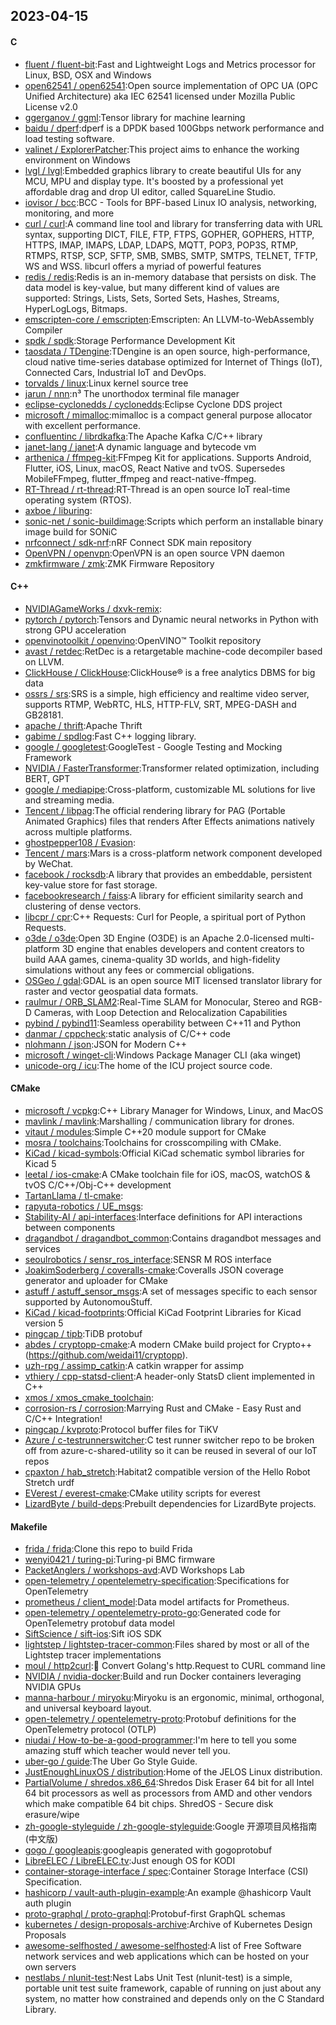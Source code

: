 ## 2023-04-15

#### C
* [fluent / fluent-bit](https://github.com/fluent/fluent-bit):Fast and Lightweight Logs and Metrics processor for Linux, BSD, OSX and Windows
* [open62541 / open62541](https://github.com/open62541/open62541):Open source implementation of OPC UA (OPC Unified Architecture) aka IEC 62541 licensed under Mozilla Public License v2.0
* [ggerganov / ggml](https://github.com/ggerganov/ggml):Tensor library for machine learning
* [baidu / dperf](https://github.com/baidu/dperf):dperf is a DPDK based 100Gbps network performance and load testing software.
* [valinet / ExplorerPatcher](https://github.com/valinet/ExplorerPatcher):This project aims to enhance the working environment on Windows
* [lvgl / lvgl](https://github.com/lvgl/lvgl):Embedded graphics library to create beautiful UIs for any MCU, MPU and display type. It's boosted by a professional yet affordable drag and drop UI editor, called SquareLine Studio.
* [iovisor / bcc](https://github.com/iovisor/bcc):BCC - Tools for BPF-based Linux IO analysis, networking, monitoring, and more
* [curl / curl](https://github.com/curl/curl):A command line tool and library for transferring data with URL syntax, supporting DICT, FILE, FTP, FTPS, GOPHER, GOPHERS, HTTP, HTTPS, IMAP, IMAPS, LDAP, LDAPS, MQTT, POP3, POP3S, RTMP, RTMPS, RTSP, SCP, SFTP, SMB, SMBS, SMTP, SMTPS, TELNET, TFTP, WS and WSS. libcurl offers a myriad of powerful features
* [redis / redis](https://github.com/redis/redis):Redis is an in-memory database that persists on disk. The data model is key-value, but many different kind of values are supported: Strings, Lists, Sets, Sorted Sets, Hashes, Streams, HyperLogLogs, Bitmaps.
* [emscripten-core / emscripten](https://github.com/emscripten-core/emscripten):Emscripten: An LLVM-to-WebAssembly Compiler
* [spdk / spdk](https://github.com/spdk/spdk):Storage Performance Development Kit
* [taosdata / TDengine](https://github.com/taosdata/TDengine):TDengine is an open source, high-performance, cloud native time-series database optimized for Internet of Things (IoT), Connected Cars, Industrial IoT and DevOps.
* [torvalds / linux](https://github.com/torvalds/linux):Linux kernel source tree
* [jarun / nnn](https://github.com/jarun/nnn):n³ The unorthodox terminal file manager
* [eclipse-cyclonedds / cyclonedds](https://github.com/eclipse-cyclonedds/cyclonedds):Eclipse Cyclone DDS project
* [microsoft / mimalloc](https://github.com/microsoft/mimalloc):mimalloc is a compact general purpose allocator with excellent performance.
* [confluentinc / librdkafka](https://github.com/confluentinc/librdkafka):The Apache Kafka C/C++ library
* [janet-lang / janet](https://github.com/janet-lang/janet):A dynamic language and bytecode vm
* [arthenica / ffmpeg-kit](https://github.com/arthenica/ffmpeg-kit):FFmpeg Kit for applications. Supports Android, Flutter, iOS, Linux, macOS, React Native and tvOS. Supersedes MobileFFmpeg, flutter_ffmpeg and react-native-ffmpeg.
* [RT-Thread / rt-thread](https://github.com/RT-Thread/rt-thread):RT-Thread is an open source IoT real-time operating system (RTOS).
* [axboe / liburing](https://github.com/axboe/liburing):
* [sonic-net / sonic-buildimage](https://github.com/sonic-net/sonic-buildimage):Scripts which perform an installable binary image build for SONiC
* [nrfconnect / sdk-nrf](https://github.com/nrfconnect/sdk-nrf):nRF Connect SDK main repository
* [OpenVPN / openvpn](https://github.com/OpenVPN/openvpn):OpenVPN is an open source VPN daemon
* [zmkfirmware / zmk](https://github.com/zmkfirmware/zmk):ZMK Firmware Repository

#### C++
* [NVIDIAGameWorks / dxvk-remix](https://github.com/NVIDIAGameWorks/dxvk-remix):
* [pytorch / pytorch](https://github.com/pytorch/pytorch):Tensors and Dynamic neural networks in Python with strong GPU acceleration
* [openvinotoolkit / openvino](https://github.com/openvinotoolkit/openvino):OpenVINO™ Toolkit repository
* [avast / retdec](https://github.com/avast/retdec):RetDec is a retargetable machine-code decompiler based on LLVM.
* [ClickHouse / ClickHouse](https://github.com/ClickHouse/ClickHouse):ClickHouse® is a free analytics DBMS for big data
* [ossrs / srs](https://github.com/ossrs/srs):SRS is a simple, high efficiency and realtime video server, supports RTMP, WebRTC, HLS, HTTP-FLV, SRT, MPEG-DASH and GB28181.
* [apache / thrift](https://github.com/apache/thrift):Apache Thrift
* [gabime / spdlog](https://github.com/gabime/spdlog):Fast C++ logging library.
* [google / googletest](https://github.com/google/googletest):GoogleTest - Google Testing and Mocking Framework
* [NVIDIA / FasterTransformer](https://github.com/NVIDIA/FasterTransformer):Transformer related optimization, including BERT, GPT
* [google / mediapipe](https://github.com/google/mediapipe):Cross-platform, customizable ML solutions for live and streaming media.
* [Tencent / libpag](https://github.com/Tencent/libpag):The official rendering library for PAG (Portable Animated Graphics) files that renders After Effects animations natively across multiple platforms.
* [ghostpepper108 / Evasion](https://github.com/ghostpepper108/Evasion):
* [Tencent / mars](https://github.com/Tencent/mars):Mars is a cross-platform network component developed by WeChat.
* [facebook / rocksdb](https://github.com/facebook/rocksdb):A library that provides an embeddable, persistent key-value store for fast storage.
* [facebookresearch / faiss](https://github.com/facebookresearch/faiss):A library for efficient similarity search and clustering of dense vectors.
* [libcpr / cpr](https://github.com/libcpr/cpr):C++ Requests: Curl for People, a spiritual port of Python Requests.
* [o3de / o3de](https://github.com/o3de/o3de):Open 3D Engine (O3DE) is an Apache 2.0-licensed multi-platform 3D engine that enables developers and content creators to build AAA games, cinema-quality 3D worlds, and high-fidelity simulations without any fees or commercial obligations.
* [OSGeo / gdal](https://github.com/OSGeo/gdal):GDAL is an open source MIT licensed translator library for raster and vector geospatial data formats.
* [raulmur / ORB_SLAM2](https://github.com/raulmur/ORB_SLAM2):Real-Time SLAM for Monocular, Stereo and RGB-D Cameras, with Loop Detection and Relocalization Capabilities
* [pybind / pybind11](https://github.com/pybind/pybind11):Seamless operability between C++11 and Python
* [danmar / cppcheck](https://github.com/danmar/cppcheck):static analysis of C/C++ code
* [nlohmann / json](https://github.com/nlohmann/json):JSON for Modern C++
* [microsoft / winget-cli](https://github.com/microsoft/winget-cli):Windows Package Manager CLI (aka winget)
* [unicode-org / icu](https://github.com/unicode-org/icu):The home of the ICU project source code.

#### CMake
* [microsoft / vcpkg](https://github.com/microsoft/vcpkg):C++ Library Manager for Windows, Linux, and MacOS
* [mavlink / mavlink](https://github.com/mavlink/mavlink):Marshalling / communication library for drones.
* [vitaut / modules](https://github.com/vitaut/modules):Simple C++20 module support for CMake
* [mosra / toolchains](https://github.com/mosra/toolchains):Toolchains for crosscompiling with CMake.
* [KiCad / kicad-symbols](https://github.com/KiCad/kicad-symbols):Official KiCad schematic symbol libraries for Kicad 5
* [leetal / ios-cmake](https://github.com/leetal/ios-cmake):A CMake toolchain file for iOS, macOS, watchOS & tvOS C/C++/Obj-C++ development
* [TartanLlama / tl-cmake](https://github.com/TartanLlama/tl-cmake):
* [rapyuta-robotics / UE_msgs](https://github.com/rapyuta-robotics/UE_msgs):
* [Stability-AI / api-interfaces](https://github.com/Stability-AI/api-interfaces):Interface definitions for API interactions between components
* [dragandbot / dragandbot_common](https://github.com/dragandbot/dragandbot_common):Contains dragandbot messages and services
* [seoulrobotics / sensr_ros_interface](https://github.com/seoulrobotics/sensr_ros_interface):SENSR M ROS interface
* [JoakimSoderberg / coveralls-cmake](https://github.com/JoakimSoderberg/coveralls-cmake):Coveralls JSON coverage generator and uploader for CMake
* [astuff / astuff_sensor_msgs](https://github.com/astuff/astuff_sensor_msgs):A set of messages specific to each sensor supported by AutonomouStuff.
* [KiCad / kicad-footprints](https://github.com/KiCad/kicad-footprints):Official KiCad Footprint Libraries for Kicad version 5
* [pingcap / tipb](https://github.com/pingcap/tipb):TiDB protobuf
* [abdes / cryptopp-cmake](https://github.com/abdes/cryptopp-cmake):A modern CMake build project for Crypto++ (https://github.com/weidai11/cryptopp).
* [uzh-rpg / assimp_catkin](https://github.com/uzh-rpg/assimp_catkin):A catkin wrapper for assimp
* [vthiery / cpp-statsd-client](https://github.com/vthiery/cpp-statsd-client):A header-only StatsD client implemented in C++
* [xmos / xmos_cmake_toolchain](https://github.com/xmos/xmos_cmake_toolchain):
* [corrosion-rs / corrosion](https://github.com/corrosion-rs/corrosion):Marrying Rust and CMake - Easy Rust and C/C++ Integration!
* [pingcap / kvproto](https://github.com/pingcap/kvproto):Protocol buffer files for TiKV
* [Azure / c-testrunnerswitcher](https://github.com/Azure/c-testrunnerswitcher):C test runner switcher repo to be broken off from azure-c-shared-utility so it can be reused in several of our IoT repos
* [cpaxton / hab_stretch](https://github.com/cpaxton/hab_stretch):Habitat2 compatible version of the Hello Robot Stretch urdf
* [EVerest / everest-cmake](https://github.com/EVerest/everest-cmake):CMake utility scripts for everest
* [LizardByte / build-deps](https://github.com/LizardByte/build-deps):Prebuilt dependencies for LizardByte projects.

#### Makefile
* [frida / frida](https://github.com/frida/frida):Clone this repo to build Frida
* [wenyi0421 / turing-pi](https://github.com/wenyi0421/turing-pi):Turing-pi BMC firmware
* [PacketAnglers / workshops-avd](https://github.com/PacketAnglers/workshops-avd):AVD Workshops Lab
* [open-telemetry / opentelemetry-specification](https://github.com/open-telemetry/opentelemetry-specification):Specifications for OpenTelemetry
* [prometheus / client_model](https://github.com/prometheus/client_model):Data model artifacts for Prometheus.
* [open-telemetry / opentelemetry-proto-go](https://github.com/open-telemetry/opentelemetry-proto-go):Generated code for OpenTelemetry protobuf data model
* [SiftScience / sift-ios](https://github.com/SiftScience/sift-ios):Sift iOS SDK
* [lightstep / lightstep-tracer-common](https://github.com/lightstep/lightstep-tracer-common):Files shared by most or all of the Lightstep tracer implementations
* [moul / http2curl](https://github.com/moul/http2curl):📐
Convert Golang's http.Request to CURL command line
* [NVIDIA / nvidia-docker](https://github.com/NVIDIA/nvidia-docker):Build and run Docker containers leveraging NVIDIA GPUs
* [manna-harbour / miryoku](https://github.com/manna-harbour/miryoku):Miryoku is an ergonomic, minimal, orthogonal, and universal keyboard layout.
* [open-telemetry / opentelemetry-proto](https://github.com/open-telemetry/opentelemetry-proto):Protobuf definitions for the OpenTelemetry protocol (OTLP)
* [niudai / How-to-be-a-good-programmer](https://github.com/niudai/How-to-be-a-good-programmer):I'm here to tell you some amazing stuff which teacher would never tell you.
* [uber-go / guide](https://github.com/uber-go/guide):The Uber Go Style Guide.
* [JustEnoughLinuxOS / distribution](https://github.com/JustEnoughLinuxOS/distribution):Home of the JELOS Linux distribution.
* [PartialVolume / shredos.x86_64](https://github.com/PartialVolume/shredos.x86_64):Shredos Disk Eraser 64 bit for all Intel 64 bit processors as well as processors from AMD and other vendors which make compatible 64 bit chips. ShredOS - Secure disk erasure/wipe
* [zh-google-styleguide / zh-google-styleguide](https://github.com/zh-google-styleguide/zh-google-styleguide):Google 开源项目风格指南 (中文版)
* [gogo / googleapis](https://github.com/gogo/googleapis):googleapis generated with gogoprotobuf
* [LibreELEC / LibreELEC.tv](https://github.com/LibreELEC/LibreELEC.tv):Just enough OS for KODI
* [container-storage-interface / spec](https://github.com/container-storage-interface/spec):Container Storage Interface (CSI) Specification.
* [hashicorp / vault-auth-plugin-example](https://github.com/hashicorp/vault-auth-plugin-example):An example @hashicorp Vault auth plugin
* [proto-graphql / proto-graphql](https://github.com/proto-graphql/proto-graphql):Protobuf-first GraphQL schemas
* [kubernetes / design-proposals-archive](https://github.com/kubernetes/design-proposals-archive):Archive of Kubernetes Design Proposals
* [awesome-selfhosted / awesome-selfhosted](https://github.com/awesome-selfhosted/awesome-selfhosted):A list of Free Software network services and web applications which can be hosted on your own servers
* [nestlabs / nlunit-test](https://github.com/nestlabs/nlunit-test):Nest Labs Unit Test (nlunit-test) is a simple, portable unit test suite framework, capable of running on just about any system, no matter how constrained and depends only on the C Standard Library.

